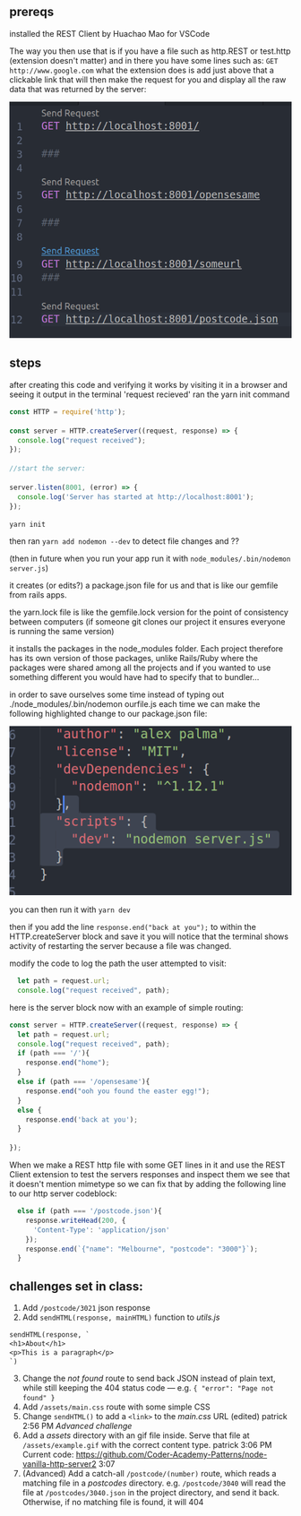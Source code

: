 ## prereqs
installed the REST Client by Huachao Mao for VSCode

The way you then use that is if you have a file such as http.REST or test.http (extension doesn't matter) and in there you have some lines such as:
`GET http://www.google.com`
what the extension does is add just above that a clickable link that will then make the request for you and display all the raw data that was returned by the server:

![REST Client link](readme-assets/RESTlink.png)

## steps 
after creating this code and verifying it works by visiting it in a browser and seeing it output in the terminal 'request recieved' ran the yarn init command

```javascript
const HTTP = require('http');

const server = HTTP.createServer((request, response) => {
  console.log("request received");
});

//start the server:

server.listen(8001, (error) => {
  console.log('Server has started at http://localhost:8001');
});

```

`yarn init`

then ran `yarn add nodemon --dev` to detect file changes and ??

(then in future when you run your app run it with `node_modules/.bin/nodemon server.js`)


it creates (or edits?) a package.json file for us and that is like our gemfile from rails apps.

the yarn.lock file is like the gemfile.lock version for the point of consistency between computers (if someone git clones our project it ensures everyone is running the same version)

it installs the packages in the node_modules folder. Each project therefore has its own version of those packages, unlike Rails/Ruby where the packages were shared among all the projects and if you wanted to use something different you would have had to specify that to bundler...

in order to save ourselves some time instead of typing out ./node_modules/.bin/nodemon ourfile.js each time we can make the following highlighted change to our package.json file:

![example of editing the package.json file.](readme-assets/devscript.png)

you can then run it with `yarn dev`

then if you add the line `response.end("back at you");` to within the HTTP.createServer block and save it you will notice that the terminal shows activity of restarting the server because a file was changed.

modify the code to log the path the user attempted to visit:
```javascript
  let path = request.url;
  console.log("request received", path);
```

here is the server block now with an example of simple routing:
```javascript
const server = HTTP.createServer((request, response) => {
  let path = request.url;
  console.log("request received", path);
  if (path === '/'){
    response.end("home");
  }
  else if (path === '/opensesame'){
    response.end("ooh you found the easter egg!");
  }
  else {
    response.end('back at you');
  }

});
```

When we make a REST http file with some GET lines in it and use the REST Client extension to test the servers responses and inspect them we see that it doesn't mention mimetype so we can fix that by adding the following line to our http server codeblock:
```javascript
  else if (path === '/postcode.json'){
    response.writeHead(200, {
      'Content-Type': 'application/json'
    });
    response.end(`{"name": "Melbourne", "postcode": "3000"}`);
  }
```



## challenges set in class:

1. Add `/postcode/3021` json response
2. Add `sendHTML(response, mainHTML)` function to *utils.js*

```
sendHTML(response, `
<h1>About</h1>
<p>This is a paragraph</p>
`)
```

3. Change the *not found* route to send back JSON instead of plain text, while still keeping the 404 status code — e.g. `{ "error": "Page not found" }`
4. Add `/assets/main.css` route with some simple CSS
5. Change `sendHTML()` to add a `<link>` to the *main.css* URL (edited)
patrick 2:56 PM
*Advanced challenge*
6. Add a *assets* directory with an gif file inside. Serve that file at `/assets/example.gif` with the correct content type.
patrick 3:06 PM
Current code: https://github.com/Coder-Academy-Patterns/node-vanilla-http-server2
3:07
7. (Advanced) Add a catch-all `/postcode/(number)` route, which reads a matching file in a *postcodes* directory. e.g. `/postcode/3040` will read the file at `/postcodes/3040.json` in the project directory, and send it back. Otherwise, if no matching file is found, it will 404